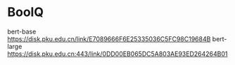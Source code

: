 # BoolQ
bert-base https://disk.pku.edu.cn/link/E7089666F6E25335036C5FC98C19684B
bert-large https://disk.pku.edu.cn:443/link/0DD00EB065DC5A803AE93ED264264B01
